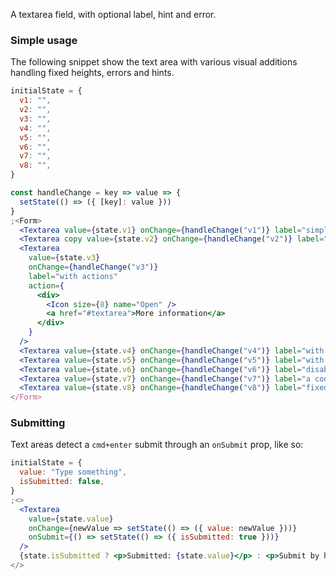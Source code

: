 A textarea field, with optional label, hint and error.

### Simple usage

The following snippet show the text area with various visual additions handling fixed heights, errors and hints.

```jsx
initialState = {
  v1: "",
  v2: "",
  v3: "",
  v4: "",
  v5: "",
  v6: "",
  v7: "",
  v8: "",
}

const handleChange = key => value => {
  setState(() => ({ [key]: value }))
}
;<Form>
  <Textarea value={state.v1} onChange={handleChange("v1")} label="simple" />
  <Textarea copy value={state.v2} onChange={handleChange("v2")} label="with copying" />
  <Textarea
    value={state.v3}
    onChange={handleChange("v3")}
    label="with actions"
    action={
      <div>
        <Icon size={8} name="Open" />
        <a href="#textarea">More information</a>
      </div>
    }
  />
  <Textarea value={state.v4} onChange={handleChange("v4")} label="with error" error="oh no!" />
  <Textarea value={state.v5} onChange={handleChange("v5")} label="with hint" hint="this is a hint" />
  <Textarea value={state.v6} onChange={handleChange("v6")} label="disabled" disabled />
  <Textarea value={state.v7} onChange={handleChange("v7")} label="a code" code />
  <Textarea value={state.v8} onChange={handleChange("v8")} label="fixed height" height={200} />
</Form>
```

### Submitting

Text areas detect a `cmd+enter` submit through an `onSubmit` prop, like so:

```jsx
initialState = {
  value: "Type something",
  isSubmitted: false,
}
;<>
  <Textarea
    value={state.value}
    onChange={newValue => setState(() => ({ value: newValue }))}
    onSubmit={() => setState(() => ({ isSubmitted: true }))}
  />
  {state.isSubmitted ? <p>Submitted: {state.value}</p> : <p>Submit by hitting cmd+enter</p>}
</>
```
